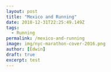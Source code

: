 ```yaml
---
layout: post
title: "Mexico and Running"
date: 2018-12-31T22:25:49.149Z
tags:
  - Running
permalink: /mexico-and-running
image: img/nyc-marathon-cover-2016.png
author: [Edwin]
draft: true
excerpt: test
---
```

